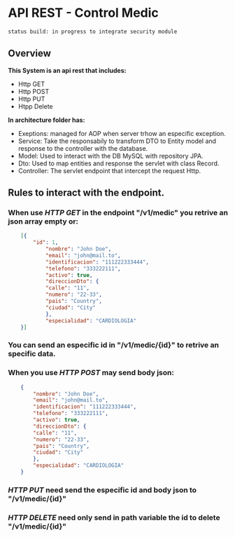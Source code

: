 # API REST - Control Medic

```sh
status build: in progress to integrate security module
```

## Overview
**This System is an api rest that includes:**
  - Http GET
  - Http POST
  - Http PUT
  - Htpp Delete

**In architecture folder has:**
   - Exeptions: managed for AOP when server trhow an especific exception.
   - Service: Take the responsabily to transform DTO to Entity model and response to the controller with the database.
   - Model: Used to interact with the DB MySQL with repository JPA.
   - Dto: Used to map entities and response the servlet with class Record.
   - Controller: The servlet endpoint that intercept the request Http.

## **Rules to interact with the endpoint.**

### When use *HTTP GET* in the endpoint "/v1/medic" you retrive an json array empty or:

```json
    [{
        "id": 1,
            "nombre": "John Doe",
            "email": "john@mail.to",
            "identificacion": "111222333444",
            "telefono": "333222111",
            "activo": true,
            "direccionDto": {
            "calle": "11",
            "numero": "22-33",
            "pais": "Country",
            "ciudad": "City"
            },
            "especialidad": "CARDIOLOGIA"
    }]
```

### You can send an especific id in "/v1/medic/{id}" to retrive an specific data.

### When you use *HTTP POST* may send body json:
```json
    {
        "nombre": "John Doe",
        "email": "john@mail.to",
        "identificacion": "111222333444",
        "telefono": "333222111",
        "activo": true,
        "direccionDto": {
        "calle": "11",
        "numero": "22-33",
        "pais": "Country",
        "ciudad": "City"
        },
        "especialidad": "CARDIOLOGIA"
    }
```

### *HTTP PUT* need send the especific id and body json to "/v1/medic/{id}"
### *HTTP DELETE* need only send in path variable the id to delete "/v1/medic/{id}"
